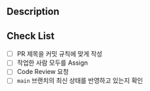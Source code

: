 ## Description

## Check List

- [ ] PR 제목을 커밋 규칙에 맞게 작성
- [ ] 작업한 사람 모두를 Assign
- [ ] Code Review 요청
- [ ] `main` 브랜치의 최신 상태를 반영하고 있는지 확인
